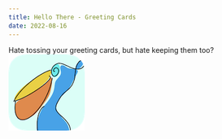 ```yaml
---
title: Hello There - Greeting Cards
date: 2022-08-16
---
```

Hate tossing your greeting cards, but hate keeping them too? 
[![HelloThere](/assets/hellothere-icon.png "Go To HelloThere")](https://sonasapps.github.io/hellothere/)

